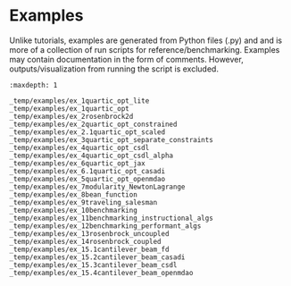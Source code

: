 # Examples

Unlike tutorials, examples are generated from Python files (.py) and
and is more of a collection of run scripts for reference/benchmarking.
Examples may contain documentation in the form of comments.
However, outputs/visualization from running the script is excluded.


```{toctree}
:maxdepth: 1

_temp/examples/ex_1quartic_opt_lite
_temp/examples/ex_1quartic_opt
_temp/examples/ex_2rosenbrock2d
_temp/examples/ex_2quartic_opt_constrained
_temp/examples/ex_2.1quartic_opt_scaled
_temp/examples/ex_3quartic_opt_separate_constraints
_temp/examples/ex_4quartic_opt_csdl
_temp/examples/ex_4quartic_opt_csdl_alpha
_temp/examples/ex_6quartic_opt_jax
_temp/examples/ex_6.1quartic_opt_casadi
_temp/examples/ex_5quartic_opt_openmdao
_temp/examples/ex_7modularity_NewtonLagrange
_temp/examples/ex_8bean_function
_temp/examples/ex_9traveling_salesman
_temp/examples/ex_10benchmarking
_temp/examples/ex_11benchmarking_instructional_algs
_temp/examples/ex_12benchmarking_performant_algs
_temp/examples/ex_13rosenbrock_uncoupled
_temp/examples/ex_14rosenbrock_coupled
_temp/examples/ex_15.1cantilever_beam_fd
_temp/examples/ex_15.2cantilever_beam_casadi
_temp/examples/ex_15.3cantilever_beam_csdl
_temp/examples/ex_15.4cantilever_beam_openmdao
```